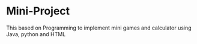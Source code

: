 # Mini-Project
This based on Programming to implement mini games and calculator using Java, python and HTML

